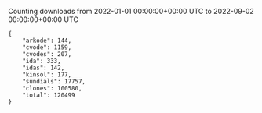 
Counting downloads from 2022-01-01 00:00:00+00:00 UTC to 2022-09-02 00:00:00+00:00 UTC

```
{
    "arkode": 144,
    "cvode": 1159,
    "cvodes": 207,
    "ida": 333,
    "idas": 142,
    "kinsol": 177,
    "sundials": 17757,
    "clones": 100580,
    "total": 120499
}
```
